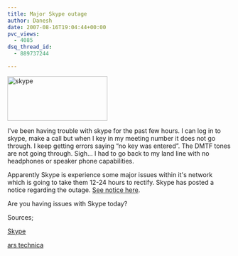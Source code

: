 ```yaml
---
title: Major Skype outage
author: Danesh
date: 2007-08-16T19:04:44+00:00
pvc_views:
  - 4085
dsq_thread_id:
  - 889737244

---
```

<img loading="lazy" src="/techblog/wp-content/uploads/2007/01/skype30thumbnail.png" title="skype" alt="skype" height="100" width="225" />

I've been having trouble with skype for the past few hours. I can log in to skype, make a call but when I key in my meeting number it does not go through. I keep getting errors saying &#8220;no key was entered&#8221;. The DMTF tones are not going through. Sigh&#8230; I had to go back to my land line with no headphones or speaker phone capabilities.

Apparently Skype is experience some major issues within it's network which is going to take them 12-24 hours to rectify. Skype has posted a notice regarding the outage. [See notice here][1].

Are you having issues with Skype today?

Sources;

[Skype][1]

[ars technica][2]

 [1]: http://heartbeat.skype.com/2007/08/problems_with_skype_login.html
 [2]: http://arstechnica.com/news.ars/post/20070816-major-skype-outage-in-progress-12-24-hours-for-a-fix.html